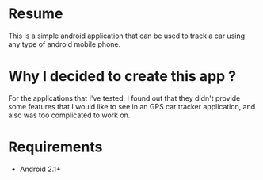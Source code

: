 # Resume

This is a simple android application that can be used to track a car using any type of android mobile phone.

# Why I decided to create this app ?

For the applications that I've tested, I found out that they didn't provide some features that I would like to see in
an GPS car tracker application, and also was too complicated to work on.

# Requirements
* Android 2.1+
